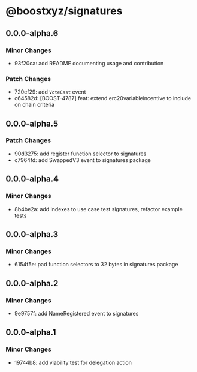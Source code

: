 # @boostxyz/signatures

## 0.0.0-alpha.6

### Minor Changes

- 93f20ca: add README documenting usage and contribution

### Patch Changes

- 720ef29: add `VoteCast` event
- c64582d: [BOOST-4787] feat: extend erc20variableincentive to include on chain criteria

## 0.0.0-alpha.5

### Patch Changes

- 90d3275: add register function selector to signatures
- c7964fd: add SwappedV3 event to signatures package

## 0.0.0-alpha.4

### Minor Changes

- 8b4be2a: add indexes to use case test signatures, refactor example tests

## 0.0.0-alpha.3

### Minor Changes

- 6154f5e: pad function selectors to 32 bytes in signatures package

## 0.0.0-alpha.2

### Minor Changes

- 9e9757f: add NameRegistered event to signatures

## 0.0.0-alpha.1

### Minor Changes

- 19744b8: add viability test for delegation action
